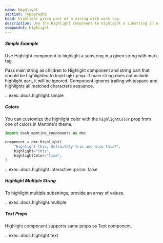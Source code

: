 ```yaml
---
name: Highlight
section: Typography
head: Highlight given part of a string with mark tag.
description: Use the Highlight component to highlight a substring in a given string with mark tag.
component: Highlight
---
```


##### Simple Example

Use Highlight component to highlight a substring in a given string with mark tag.

Pass main string as children to Highlight component and string part that should be highlighted to `highlight` prop. 
If main string does not include highlight part, it will be ignored. Component ignores trailing whitespace and
highlights all matched characters sequence.

.. exec::docs.highlight.simple

##### Colors

You can customize the highlight color with the `highlightColor` prop from one of colors in Mantine's theme.

```python
import dash_mantine_components as dmc

component = dmc.Highlight(
    "Highlight this, definitely this and also this!",
    highlight="this",
    highlightColor="lime",
)
```

.. exec::docs.highlight.interactive
    :prism: false

##### Highlight Multiple String

To highlight multiple substrings, provide an array of values.

.. exec::docs.highlight.multiple

##### Text Props

Highlight component supports same props as Text component.

.. exec::docs.highlight.text
